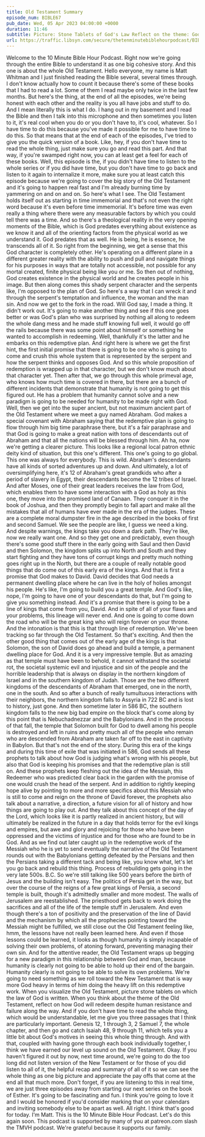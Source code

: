 ```yaml
---
title: Old Testament Summary
episode_num: BIBLE67
pub_date: Wed, 05 Apr 2023 04:00:00 +0000
duration: 11:46
subtitle: Picture: Stone Tablets of God's Law Reflect on the theme: God will redeem despite human resistance and failure If you don't have time to read it all: Genesis 12:1-3, 2 Samuel 7, Isaiah 48:9-11 Thanks to everyone who supports TMBH at  You're the reason...
url: https://traffic.libsyn.com/secure/thetenminutebiblehourpodcast/BIBLE67_-_Old_Testament_Summary.mp3
---
```


 Welcome to the 10 Minute Bible Hour Podcast. Right now we're going through the entire Bible to understand it as one big cohesive story. And this one is about the whole Old Testament. Hello everyone, my name is Matt Whitman and I just finished reading the Bible several, several times through. I don't know actually how to count it because there's some of these books that I had to read a lot. Some of them I read maybe only twice in the last few months. But here's the thing, at the end of all the episodes, we're being honest with each other and the reality is you all have jobs and stuff to do. And I mean literally this is what I do. I hang out in my basement and I read the Bible and then I talk into this microphone and then sometimes you listen to it, it's real cool when you do or you don't have to, it's cool, whatever. So I have time to do this because you've made it possible for me to have time to do this. So that means that at the end of each of the episodes, I've tried to give you the quick version of a book. Like, hey, if you don't have time to read the whole thing, just make sure you go and read this part. And that way, if you're swamped right now, you can at least get a feel for each of these books. Well, this episode is the, if you didn't have time to listen to the whole series or if you did have time, but you don't have time to go back and listen to it again to internalize it more, make sure you at least catch this episode because we're going to cover the big story of the Old Testament and it's going to happen real fast and I'm already burning time by yammering on and on and on. So here's what I see. The Old Testament holds itself out as starting in time immemorial and that's not even the right word because it's even before time immemorial. It's before time was even really a thing where there were any measurable factors by which you could tell there was a time. And so there's a theological reality in the very opening moments of the Bible, which is God predates everything about existence as we know it and all of the orienting factors from the physical world as we understand it. God predates that as well. He is being, he is essence, he transcends all of it. So right from the beginning, we get a sense that this God character is completely other. He's operating on a different plane in a different greater reality with the ability to push and pull and navigate things for his purposes in ways that are totally not accessible, not possible for any mortal created, finite physical being like you or me. So then out of nothing, God creates existence in the physical world and he creates people in his image. But then along comes this shady serpent character and the serpents like, I'm opposed to the plan of God. So here's a way that I can wreck it and through the serpent's temptation and influence, the woman and the man sin. And now we get to the fork in the road. Will God say, I made a thing. It didn't work out. It's going to make another thing and see if this one goes better or was God's plan who was surprised by nothing all along to redeem the whole dang mess and he made stuff knowing full well, it would go off the rails because there was some point about himself or something he wanted to accomplish in redeeming. Well, thankfully it's the latter and he embarks on this redemptive plan. And right here is where we get the first hint, the first initial promise that there is going to be one who is going to come and crush this whole system that is represented by the serpent and how the serpent thinks and opposes God. And so this whole proposition of redemption is wrapped up in that character, but we don't know much about that character yet. Then after that, we go through this whole primeval age, who knows how much time is covered in there, but there are a bunch of different incidents that demonstrate that humanity is not going to get this figured out. He has a problem that humanity cannot solve and a new paradigm is going to be needed for humanity to be made right with God. Well, then we get into the super ancient, but not maximum ancient part of the Old Testament where we meet a guy named Abraham. God makes a special covenant with Abraham saying that the redemptive plan is going to flow through him big time paraphrase there, but it's a fair paraphrase and that God is going to make a great nation with tons of descendants out of Abraham and that all the nations will be blessed through him. Ah ha, now we're getting a clearer picture. This looks like a regional local patron ethnic deity kind of situation, but this one's different. This one's going to go global. This one was always for everybody. This is wild. Abraham's descendants have all kinds of sorted adventures up and down. And ultimately, a lot of oversimplifying here, it's 12 of Abraham's great grandkids who after a period of slavery in Egypt, their descendants become the 12 tribes of Israel. And after Moses, one of their great leaders receives the law from God, which enables them to have some interaction with a God as holy as this one, they move into the promised land of Canaan. They conquer it in the book of Joshua, and then they promptly begin to fall apart and make all the mistakes that all of humans have ever made in the era of the judges. These are a complete moral dumpster fire in the age described in the books of first and second Samuel. We see the people are like, I guess we need a king. And despite warnings, the kings take you down a dark path. They're like, now we really want one. And so they get one and predictably, even though there's some good stuff there in the early going with Saul and then David and then Solomon, the kingdom splits up into North and South and they start fighting and they have tons of corrupt kings and pretty much nothing goes right up in the North, but there are a couple of really notable good things that do come out of this early era of the kings. And that is first a promise that God makes to David. David decides that God needs a permanent dwelling place where he can live in the holy of holies amongst his people. He's like, I'm going to build you a great temple. And God's like, nope, I'm going to have one of your descendants do that, but I'm going to give you something instead. And it's a promise that there is going to be a line of kings that come from you, David. And in spite of all of your flaws and your problems, this lineage will never end. And one is going to come down the road who will be the great king who will reign forever on your throne. And the intonation is that this is that through line of redemption. We've been tracking so far through the Old Testament. So that's exciting. And then the other good thing that comes out of the early age of the kings is that Solomon, the son of David does go ahead and build a temple, a permanent dwelling place for God. And it is a very impressive temple. But as amazing as that temple must have been to behold, it cannot withstand the societal rot, the societal systemic evil and injustice and sin of the people and the horrible leadership that is always on display in the northern kingdom of Israel and in the southern kingdom of Judah. Those are the two different kingdoms of the descendants of Abraham that emerged, one in the north, one in the south. And so after a bunch of really tumultuous interactions with their neighbors, the northern kingdom falls to Assyria in 722 BC and is lost to history, just gone. And then sometime later in 586 BC, the southern kingdom falls to the new big bad empire on the block that's come along by this point that is Nebuchadnezzar and the Babylonians. And in the process of that fall, the temple that Solomon built for God to dwell among his people is destroyed and left in ruins and pretty much all of the people who remain who are descended from Abraham are taken far off to the east in captivity in Babylon. But that's not the end of the story. During this era of the kings and during this time of exile that was initiated in 586, God sends all these prophets to talk about how God is judging what's wrong with his people, but also that God is keeping his promises and that the redemptive plan is still on. And these prophets keep fleshing out the idea of the Messiah, this Redeemer who was predicted clear back in the garden with the promise of one would crush the head of the serpent. And in addition to rightly keeping hope alive by pointing to more and more specifics about this Messiah who is still to come and reign on the throne of David forever, the prophets also talk about a narrative, a direction, a future vision for all of history and how things are going to play out. And they talk about this concept of the day of the Lord, which looks like it is partly realized in ancient history, but will ultimately be realized in the future in a day that holds terror for the evil kings and empires, but awe and glory and rejoicing for those who have been oppressed and the victims of injustice and for those who are found to be in God. And as we find out later caught up in the redemptive work of the Messiah who he is yet to send eventually the narrative of the Old Testament rounds out with the Babylonians getting defeated by the Persians and then the Persians taking a different tack and being like, you know what, let's let you go back and rebuild this thing. Process of rebuilding gets going in the very late 500s. B.C. So we're still talking like 500 years before the birth of Jesus and the building isn't easy. The politics of Persia get in the way, but over the course of the reigns of a few great kings of Persia, a second temple is built, though it's admittedly smaller and more modest. The walls of Jerusalem are reestablished. The priesthood gets back to work doing the sacrifices and all of the life of the temple stuff in Jerusalem. And even though there's a ton of positivity and the preservation of the line of David and the mechanism by which all the prophecies pointing toward the Messiah might be fulfilled, we still close out the Old Testament feeling like, hmm, the lessons have not really been learned here. And even if those lessons could be learned, it looks as though humanity is simply incapable of solving their own problems, of atoning forward, preventing managing their own sin. And for the attentive reader, the Old Testament wraps up begging for a new paradigm in this relationship between God and man, because humanity is clearly not going to be able to hold up their end of the bargain. Humanity clearly is not going to be able to solve its own problems. We're going to need something as we roll toward the New Testament that is way more God heavy in terms of him doing the heavy lift on this redemptive work. When you visualize the Old Testament, picture stone tablets on which the law of God is written. When you think about the theme of the Old Testament, reflect on how God will redeem despite human resistance and failure along the way. And if you don't have time to read the whole thing, which would be understandable, let me give you three passages that I think are particularly important. Genesis 12, 1 through 3, 2 Samuel 7, the whole chapter, and then go and catch Isaiah 48, 9 through 11, which tells you a little bit about God's motives in seeing this whole thing through. And with that, coupled with having gone through each book individually together, I think we have earned our level up sound on the Old Testament. Okay. If you haven't figured it out by now, next time around, we're going to do the too long did not listen version of the New Testament or for those of you did listen to all of it, the helpful recap and summary of all of it so we can see the whole thing as one big picture and appreciate the pay offs that come at the end all that much more. Don't forget, if you are listening to this in real time, we are just three episodes away from starting our next series on the book of Esther. It's going to be fascinating and fun. I think you're going to love it and I would be honored if you'd consider marking that on your calendars and inviting somebody else to be apart as well. All right. I think that's good for today. I'm Matt. This is the 10 Minute Bible Hour Podcast. Let's do this again soon. This podcast is supported by many of you at patreon.com slash the TMVH podcast. We're grateful because it supports our family.